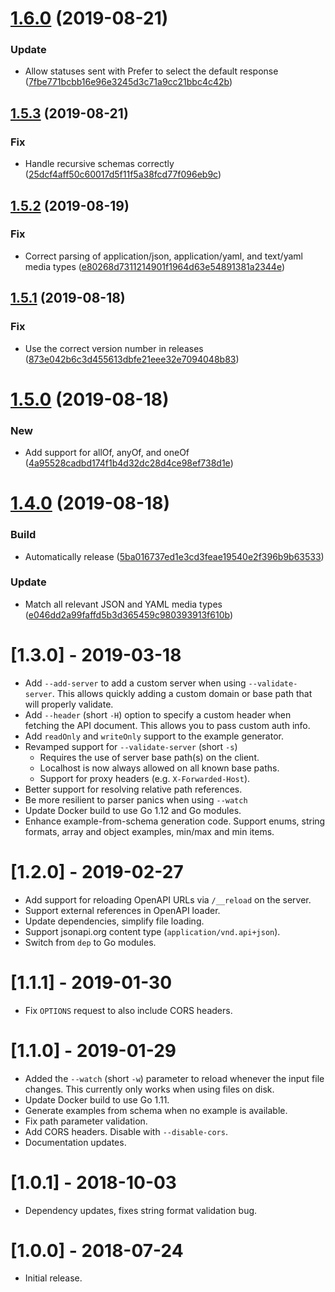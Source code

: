 # [1.6.0](https://github.com/puppetlabs/apisprout/compare/v1.5.3...v1.6.0) (2019-08-21)


### Update

* Allow statuses sent with Prefer to select the default response ([7fbe771bcbb16e96e3245d3c71a9cc21bbc4c42b](https://github.com/puppetlabs/apisprout/commit/7fbe771bcbb16e96e3245d3c71a9cc21bbc4c42b))

## [1.5.3](https://github.com/puppetlabs/apisprout/compare/v1.5.2...v1.5.3) (2019-08-21)


### Fix

* Handle recursive schemas correctly ([25dcf4aff50c60017d5f11f5a38fcd77f096eb9c](https://github.com/puppetlabs/apisprout/commit/25dcf4aff50c60017d5f11f5a38fcd77f096eb9c))

## [1.5.2](https://github.com/puppetlabs/apisprout/compare/v1.5.1...v1.5.2) (2019-08-19)


### Fix

* Correct parsing of application/json, application/yaml, and text/yaml media types ([e80268d7311214901f1964d63e54891381a2344e](https://github.com/puppetlabs/apisprout/commit/e80268d7311214901f1964d63e54891381a2344e))

## [1.5.1](https://github.com/puppetlabs/apisprout/compare/v1.5.0...v1.5.1) (2019-08-18)


### Fix

* Use the correct version number in releases ([873e042b6c3d455613dbfe21eee32e7094048b83](https://github.com/puppetlabs/apisprout/commit/873e042b6c3d455613dbfe21eee32e7094048b83))

# [1.5.0](https://github.com/puppetlabs/apisprout/compare/v1.4.0...v1.5.0) (2019-08-18)


### New

* Add support for allOf, anyOf, and oneOf ([4a95528cadbd174f1b4d32dc28d4ce98ef738d1e](https://github.com/puppetlabs/apisprout/commit/4a95528cadbd174f1b4d32dc28d4ce98ef738d1e))

# [1.4.0](https://github.com/puppetlabs/apisprout/compare/v1.3.0...v1.4.0) (2019-08-18)


### Build

* Automatically release ([5ba016737ed1e3cd3feae19540e2f396b9b63533](https://github.com/puppetlabs/apisprout/commit/5ba016737ed1e3cd3feae19540e2f396b9b63533))

### Update

* Match all relevant JSON and YAML media types ([e046dd2a99faffd5b3d365459c980393913f610b](https://github.com/puppetlabs/apisprout/commit/e046dd2a99faffd5b3d365459c980393913f610b))

# [1.3.0] - 2019-03-18
- Add `--add-server` to add a custom server when using `--validate-server`.
  This allows quickly adding a custom domain or base path that will properly
  validate.
- Add `--header` (short `-H`) option to specify a custom header when fetching
  the API document. This allows you to pass custom auth info.
- Add `readOnly` and `writeOnly` support to the example generator.
- Revamped support for `--validate-server` (short `-s`)
  - Requires the use of server base path(s) on the client.
  - Localhost is now always allowed on all known base paths.
  - Support for proxy headers (e.g. `X-Forwarded-Host`).
- Better support for resolving relative path references.
- Be more resilient to parser panics when using `--watch`
- Update Docker build to use Go 1.12 and Go modules.
- Enhance example-from-schema generation code. Support enums, string formats,
  array and object examples, min/max and min items.

# [1.2.0] - 2019-02-27
- Add support for reloading OpenAPI URLs via `/__reload` on the server.
- Support external references in OpenAPI loader.
- Update dependencies, simplify file loading.
- Support jsonapi.org content type (`application/vnd.api+json`).
- Switch from `dep` to Go modules.

# [1.1.1] - 2019-01-30
- Fix `OPTIONS` request to also include CORS headers.

# [1.1.0] - 2019-01-29
- Added the `--watch` (short `-w`) parameter to reload whenever the input file
  changes. This currently only works when using files on disk.
- Update Docker build to use Go 1.11.
- Generate examples from schema when no example is available.
- Fix path parameter validation.
- Add CORS headers. Disable with `--disable-cors`.
- Documentation updates.

# [1.0.1] - 2018-10-03
- Dependency updates, fixes string format validation bug.

# [1.0.0] - 2018-07-24
- Initial release.
